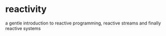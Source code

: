 # reactivity
a gentle introduction to reactive programming, reactive streams and finally reactive systems
